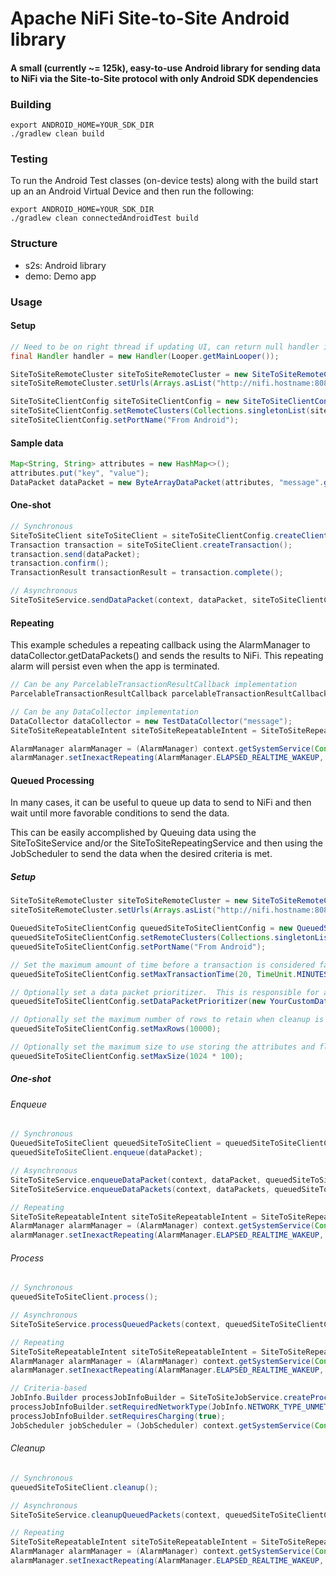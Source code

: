 # Apache NiFi Site-to-Site Android library
#### A small (currently ~= 125k), easy-to-use Android library for sending data to NiFi via the Site-to-Site protocol with only Android SDK dependencies

### Building
```shell
export ANDROID_HOME=YOUR_SDK_DIR
./gradlew clean build
```

### Testing
To run the Android Test classes (on-device tests) along with the build start up an an Android Virtual Device and then run the following:
```shell
export ANDROID_HOME=YOUR_SDK_DIR
./gradlew clean connectedAndroidTest build
```

### Structure
* s2s: Android library
* demo: Demo app

### Usage
#### Setup
```java
// Need to be on right thread if updating UI, can return null handler in callback otherwise
final Handler handler = new Handler(Looper.getMainLooper());

SiteToSiteRemoteCluster siteToSiteRemoteCluster = new SiteToSiteRemoteCluster();
siteToSiteRemoteCluster.setUrls(Arrays.asList("http://nifi.hostname:8080/nifi"));

SiteToSiteClientConfig siteToSiteClientConfig = new SiteToSiteClientConfig();
siteToSiteClientConfig.setRemoteClusters(Collections.singletonList(siteToSiteRemoteCluster));
siteToSiteClientConfig.setPortName("From Android");
```
#### Sample data
```java
Map<String, String> attributes = new HashMap<>();
attributes.put("key", "value");
DataPacket dataPacket = new ByteArrayDataPacket(attributes, "message".getBytes(Charsets.UTF_8));
```
#### One-shot

```java
// Synchronous
SiteToSiteClient siteToSiteClient = siteToSiteClientConfig.createClient();
Transaction transaction = siteToSiteClient.createTransaction();
transaction.send(dataPacket);
transaction.confirm();
TransactionResult transactionResult = transaction.complete();

// Asynchronous
SiteToSiteService.sendDataPacket(context, dataPacket, siteToSiteClientConfig, new TransactionResultCallback() {});
```

#### Repeating
This example schedules a repeating callback using the AlarmManager to dataCollector.getDataPackets() and sends the results to NiFi.  This repeating alarm will persist even when the app is terminated.

```java
// Can be any ParcelableTransactionResultCallback implementation
ParcelableTransactionResultCallback parcelableTransactionResultCallback = new RepeatingTransactionResultCallback();

// Can be any DataCollector implementation
DataCollector dataCollector = new TestDataCollector("message");
SiteToSiteRepeatableIntent siteToSiteRepeatableIntent = SiteToSiteRepeating.createSendPendingIntent(context, dataCollector, siteToSiteClientConfig, parcelableTransactionResultCallback);

AlarmManager alarmManager = (AlarmManager) context.getSystemService(Context.ALARM_SERVICE);
alarmManager.setInexactRepeating(AlarmManager.ELAPSED_REALTIME_WAKEUP, SystemClock.elapsedRealtime(), TimeUnit.MINUTES.toMillis(15), siteToSiteRepeatableIntent.getPendingIntent());
```

#### Queued Processing
In many cases, it can be useful to queue up data to send to NiFi and then wait until more favorable conditions to send the data.

This can be easily accomplished by Queuing data using the SiteToSiteService and/or the SiteToSiteRepeatingService and then using the JobScheduler to send the data when the desired criteria is met.
##### Setup
```java
SiteToSiteRemoteCluster siteToSiteRemoteCluster = new SiteToSiteRemoteCluster();
siteToSiteRemoteCluster.setUrls(Arrays.asList("http://nifi.hostname:8080/nifi"));

QueuedSiteToSiteClientConfig queuedSiteToSiteClientConfig = new QueuedSiteToSiteClientConfig();
queuedSiteToSiteClientConfig.setRemoteClusters(Collections.singletonList(siteToSiteRemoteCluster));
queuedSiteToSiteClientConfig.setPortName("From Android");

// Set the maximum amount of time before a transaction is considered failed in case it failed but was unable to update database to indicate that.  This should be set much higher than transactions will be reasonably expected to take and defaults to 10 minutes.
queuedSiteToSiteClientConfig.setMaxTransactionTime(20, TimeUnit.MINUTES);

// Optionally set a data packet prioritizer.  This is responsible for assigning a numeric priority to each packet (higher is more important) as well as a ttl value beyond which the packet should be discarded whether sent or not.
queuedSiteToSiteClientConfig.setDataPacketPrioritizer(new YourCustomDataPacketPrioritizer());

// Optionally set the maximum number of rows to retain when cleanup is performed
queuedSiteToSiteClientConfig.setMaxRows(10000);

// Optionally set the maximum size to use storing the attributes and flowfile content in the database (more expensive to age-off than row count or ttl)
queuedSiteToSiteClientConfig.setMaxSize(1024 * 100);
```

##### One-shot

###### Enqueue
```java
// Synchronous
QueuedSiteToSiteClient queuedSiteToSiteClient = queuedSiteToSiteClientConfig.getQueuedSiteToSiteClient(context);
queuedSiteToSiteClient.enqueue(dataPacket);

// Asynchronous
SiteToSiteService.enqueueDataPacket(context, dataPacket, queuedSiteToSiteClientConfig, new QueuedOperationResultCallback(){});
SiteToSiteService.enqueueDataPackets(context, dataPackets, queuedSiteToSiteClientConfig, new QueuedOperationResultCallback(){});

// Repeating
SiteToSiteRepeatableIntent siteToSiteRepeatableIntent = SiteToSiteRepeating.createEnqueuePendingIntent(context, dataCollector, queuedSiteToSiteClientConfig, parcelableQueuedOperationResultCallback);
AlarmManager alarmManager = (AlarmManager) context.getSystemService(Context.ALARM_SERVICE);
alarmManager.setInexactRepeating(AlarmManager.ELAPSED_REALTIME_WAKEUP, SystemClock.elapsedRealtime(), TimeUnit.MINUTES.toMillis(15), siteToSiteRepeatableIntent.getPendingIntent());
```

###### Process
```java
// Synchronous
queuedSiteToSiteClient.process();

// Asynchronous
SiteToSiteService.processQueuedPackets(context, queuedSiteToSiteClientConfig, new QueuedOperationResultCallback(){});

// Repeating
SiteToSiteRepeatableIntent siteToSiteRepeatableIntent = SiteToSiteRepeating.createProcessQueuePendingIntent(context, queuedSiteToSiteClientConfig, parcelableQueuedOperationResultCallback);
AlarmManager alarmManager = (AlarmManager) context.getSystemService(Context.ALARM_SERVICE);
alarmManager.setInexactRepeating(AlarmManager.ELAPSED_REALTIME_WAKEUP, SystemClock.elapsedRealtime(), TimeUnit.MINUTES.toMillis(15), siteToSiteRepeatableIntent.getPendingIntent());

// Criteria-based
JobInfo.Builder processJobInfoBuilder = SiteToSiteJobService.createProcessJobInfoBuilder(context, jobId, queuedSiteToSiteClientConfig, parcelableQueuedOperationResultCallback);
processJobInfoBuilder.setRequiredNetworkType(JobInfo.NETWORK_TYPE_UNMETERED);
processJobInfoBuilder.setRequiresCharging(true);
JobScheduler jobScheduler = (JobScheduler) context.getSystemService(Context.JOB_SCHEDULER_SERVICE);
```

###### Cleanup
```java
// Synchronous
queuedSiteToSiteClient.cleanup();

// Asynchronous
SiteToSiteService.cleanupQueuedPackets(context, queuedSiteToSiteClientConfig, new QueuedOperationResultCallback(){});

// Repeating
SiteToSiteRepeatableIntent siteToSiteRepeatableIntent = SiteToSiteRepeating.createCleanupQueuePendingIntent(context, queuedSiteToSiteClientConfig, parcelableQueuedOperationResultCallback);
AlarmManager alarmManager = (AlarmManager) context.getSystemService(Context.ALARM_SERVICE);
alarmManager.setInexactRepeating(AlarmManager.ELAPSED_REALTIME_WAKEUP, SystemClock.elapsedRealtime(), TimeUnit.MINUTES.toMillis(15), siteToSiteRepeatableIntent.getPendingIntent());
```